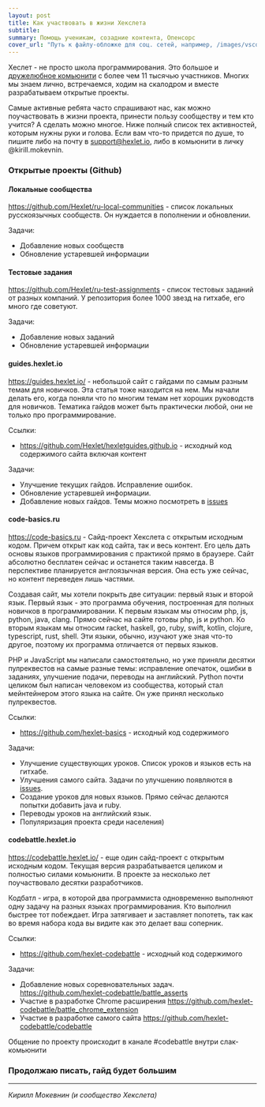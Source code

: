 ```yaml
---
layout: post
title: Как участвовать в жизни Хекслета
subtitle:
summary: Помощь ученикам, созадние контента, Опенсорс
cover_url: "Путь к файлу-обложке для соц. сетей, например, /images/vscode_eslint.png"
---
```


Хеслет - не просто школа программирования. Это большое и [дружелюбное комьюнити](http://slack-ru.hexlet.io) с более чем 11 тысячью участников. Многих мы знаем лично, встречаемся, ходим на скалодром и вместе разрабатываем открытые проекты.

Самые активные ребята часто спрашивают нас, как можно поучаствовать в жизни проекта, принести пользу сообществу и тем кто учится? А сделать можно многое. Ниже полный список тех активностей, которым нужны руки и голова. Если вам что-то придется по душе, то пишите либо на почту в support@hexlet.io, либо в комьюнити в личку @kirill.mokevnin.

### Открытые проекты (Github)

#### Локальные сообщества

https://github.com/Hexlet/ru-local-communities - список локальных русскоязычных сообществ. Он нуждается в пополнении и обновлении.

Задачи:

* Добавление новых сообществ
* Обновление устаревшей информации

#### Тестовые задания

https://github.com/Hexlet/ru-test-assignments - список тестовых заданий от разных компаний. У репозитория более 1000 звезд на гитхабе, его много где советуют.

Задачи:

* Добавление новых заданий
* Обновление устаревшей информации

#### guides.hexlet.io

https://guides.hexlet.io/ - небольшой сайт с гайдами по самым разным темам для новичков. Эта статья тоже находится на нем. Мы начали делать его, когда поняли что по многим темам нет хороших руководств для новичков. Тематика гайдов может быть практически любой, они не только про программирование.

Ссылки:

* https://github.com/Hexlet/hexletguides.github.io - исходный код содержимого сайта включая контент

Задачи:

* Улучшение текущих гайдов. Исправление ошибок.
* Обновление устаревшей информации.
* Добавление новых гайдов. Темы можно посмотреть в [issues](https://github.com/Hexlet/hexletguides.github.io/issues)

#### code-basics.ru

https://code-basics.ru - Сайд-проект Хекслета с открытым исходным кодом. Причем открыт как код сайта, так и весь контент. Его цель дать основы языков программирования с практикой прямо в браузере. Сайт абсолютно бесплатен сейчас и останется таким навсегда. В перспективе планируется англоязычная версия. Она есть уже сейчас, но контент переведен лишь частями.

Создавая сайт, мы хотели покрыть две ситуации: первый язык и второй язык. Первый язык - это программа обучения, построенная для полных новичков в программировании. К первым языкам мы относим php, js, python, java, clang. Прямо сейчас на сайте готовы php, js и python. Ко вторым языкам мы относим racket, haskell, go, ruby, swift, kotlin, clojure, typescript, rust, shell. Эти языки, обычно, изучают уже зная что-то другое, поэтому их программа отличается от первых языков.

PHP и JavaScript мы написали самостоятельно, но уже приняли десятки пулреквестов на самые разные темы: исправление опечаток, ошибки в заданиях, улучшение подачи, переводы на английский. Python почти целиком был написан человеком из сообщества, который стал мейнтейнером этого языка на сайте. Он уже принял несколько пулреквестов.

Ссылки:

* https://github.com/hexlet-basics - исходный код содержимого

Задачи:

* Улучшение существующих уроков. Список уроков и языков есть на гитхабе.
* Улучшения самого сайта. Задачи по улучшению появляются в [issues](https://github.com/hexlet-basics/hexlet_basics/issues).
* Создание уроков для новых языков. Прямо сейчас делаются попытки добавить java и ruby.
* Переводы уроков на английский язык.
* Популяризация проекта среди населения)

#### codebattle.hexlet.io

https://codebattle.hexlet.io/ - еще один сайд-проект с открытым исходным кодом. Текущая версия разрабатывается целиком и полностью силами комьюнити. В проекте за несколько лет поучаствовало десятки разработчиков. 

Кодбатл - игра, в которой два программиста одновременно выполняют одну задачу на разных языках программирования. Кто выполнил быстрее тот побеждает. Игра затягивает и заставляет попотеть, так как во время набора кода вы видите как это делает ваш соперник.

Ссылки:

* https://github.com/hexlet-codebattle - исходный код содержимого

Задачи:

* Добавление новых соревновательных задач. https://github.com/hexlet-codebattle/battle_asserts
* Участие в разработке Chrome расширения https://github.com/hexlet-codebattle/battle_chrome_extension
* Участие в разработке самого сайта https://github.com/hexlet-codebattle/codebattle

Общение по проекту происходит в канале #codebattle внутри слак-комьюнити

### Продолжаю писать, гайд будет большим

---

*Кирилл Мокевнин (и сообщество Хекслета)*
